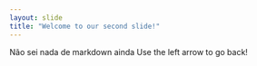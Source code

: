 ```yaml
---
layout: slide
title: "Welcome to our second slide!"
---
```

Não sei nada de markdown ainda
Use the left arrow to go back!